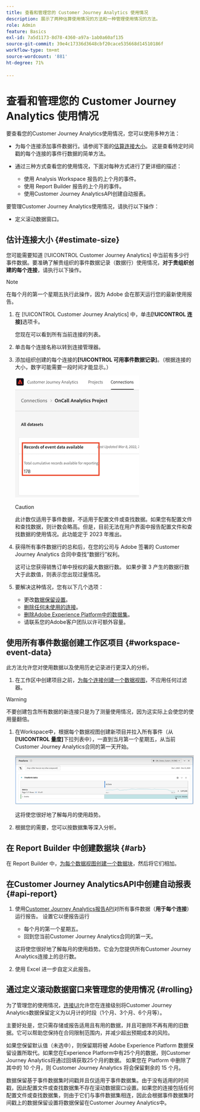 ```yaml
---
title: 查看和管理您的 Customer Journey Analytics 使用情况
description: 展示了两种估算使用情况的方法和一种管理使用情况的方法。
role: Admin
feature: Basics
exl-id: 7a5d1173-8d78-4360-a97a-1ab0a60af135
source-git-commit: 39e4c17336d3648cbf20cace535668d14510186f
workflow-type: tm+mt
source-wordcount: '881'
ht-degree: 71%

---
```


# 查看和管理您的 Customer Journey Analytics 使用情况

要查看您的Customer Journey Analytics使用情况，您可以使用多种方法：

* 为每个连接添加事件数据行。请参阅下面的[估算连接大小](#estimate-connection-size)。 这是查看特定时间戳的每个连接的事件行数据的简单方法。

* 通过三种方式查看您的使用情况，下面对每种方式进行了更详细的描述：
   * 使用 Analysis Workspace 报告的上个月的事件。
   * 使用 Report Builder 报告的上个月的事件。
   * 使用Customer Journey AnalyticsAPI创建自动报表。

要管理Customer Journey Analytics使用情况，请执行以下操作：

* 定义滚动数据窗口。

## 估计连接大小 {#estimate-size}

您可能需要知道 [!UICONTROL Customer Journey Analytics] 中当前有多少行事件数据。要准确了解贵组织的事件数据记录（数据行）使用情况，**对于贵组织创建的每个连接**，请执行以下操作。

>[!NOTE]
>
>在每个月的第一个星期五执行此操作，因为 Adobe 会在那天运行您的最新使用报告。

1. 在 [!UICONTROL Customer Journey Analytics] 中，单击&#x200B;**[!UICONTROL 连接]**&#x200B;选项卡。

   您现在可以看到所有当前连接的列表。

1. 单击每个连接名称以转到连接管理器。

1. 添加组织创建的每个连接的&#x200B;**[!UICONTROL 可用事件数据记录]**。（根据连接的大小，数字可能需要一段时间才能显示。）

   ![可用的事件数据记录数。](./assets/event-data.png)

   >[!CAUTION]
   >
   >   此计数仅适用于事件数据，不适用于配置文件或查找数据。如果您有配置文件和查找数据，则计数会略高。但是，目前无法在用户界面中报告配置文件和查找数据的使用情况。此功能定于 2023 年推出。

1. 获得所有事件数据行的总和后，在您的公司与 Adobe 签署的 Customer Journey Analytics 合同中查找“数据行”权利。

   这可让您获得销售订单中授权的最大数据行数。 如果步骤 3 产生的数据行数大于此数值，则表示您出现过量情况。

1. 要解决这种情况，您有以下几个选项：

   * 更改[数据保留设置](https://experienceleague.adobe.com/docs/analytics-platform/using/cja-connections/manage-connections.html?lang=zh-Hans#set-rolling-window-for-connection-data-retention)。
   * [删除任何未使用的连接](https://experienceleague.adobe.com/docs/analytics-platform/using/cja-overview/cja-faq.html?lang=zh-Hans#implications-of-deleting-data-components)。
   * [删除Adobe Experience Platform中的数据集](https://experienceleague.adobe.com/docs/analytics-platform/using/cja-overview/cja-faq.html?lang=zh-Hans#implications-of-deleting-data-components)。
   * 请联系您的Adobe客户团队以许可额外容量。

## 使用所有事件数据创建工作区项目 {#workspace-event-data}

此方法允许您对使用数据以及使用历史记录进行更深入的分析。

1. 在工作区中创建项目之前，[为每个连接创建一个数据视图](/help/data-views/create-dataview.md)，不应用任何过滤器。

>[!WARNING]
>
>    不要创建包含所有数据的新连接只是为了测量使用情况，因为这实际上会使您的使用量翻倍。

1. 在Workspace中，根据每个数据视图创建新项目并拉入所有事件（从&#x200B;**[!UICONTROL 量度]**&#x200B;下拉列表中），一直到当月第一个星期五，从当前Customer Journey Analytics合同的第一天开始。

   ![自由格式表显示事件。](./assets/events-usage.png)

   这将使您很好地了解每月的使用趋势。

1. 根据您的需要，您可以按数据集等深入分析。

## 在 Report Builder 中创建数据块 {#arb}

在 Report Builder 中，[为每个数据视图创建一个数据块](/help/report-builder/create-a-data-block.md)，然后将它们相加。

## 在Customer Journey AnalyticsAPI中创建自动报表 {#api-report}

1. 使用[Customer Journey Analytics报告API](https://developer.adobe.com/cja-apis/docs/api/#tag/Reporting-API)对所有事件数据（**用于每个连接**）运行报告。 设置它以便报告运行

   * 每个月的第一个星期五。
   * 回到您当前Customer Journey Analytics合同的第一天。

   这将使您很好地了解每月的使用趋势。它会为您提供所有Customer Journey Analytics连接上的总行数。

1. 使用 Excel 进一步自定义此报告。

## 通过定义滚动数据窗口来管理您的使用情况 {#rolling}

为了管理您的使用情况，[连接UI](/help/connections/create-connection.md)允许您在连接级别将Customer Journey Analytics数据保留定义为以月计的时段（1个月、3个月、6个月等）。

主要好处是，您只需存储或报告适用且有用的数据，并且可删除不再有用的旧数据。它可以帮助您保持在合同限制范围内，并减少超出预期成本的风险。

如果您保留默认值（未选中），则保留期将被 Adobe Experience Platform 数据保留设置所取代。如果您在Experience Platform中有25个月的数据，则Customer Journey Analytics将通过回填获取25个月的数据。 如果您在 Platform 中删除了其中的 10 个月，则 Customer Journey Analytics 将会保留剩余的 15 个月。

数据保留基于事件数据集时间戳并且仅适用于事件数据集。由于没有适用的时间戳，因此配置文件或查找数据集不存在滚动数据窗口设置。如果您的连接包括任何配置文件或查找数据集，则由于它们与事件数据集相连，因此会根据事件数据集时间戳上的数据保留设置将数据保留在Customer Journey Analytics中。

